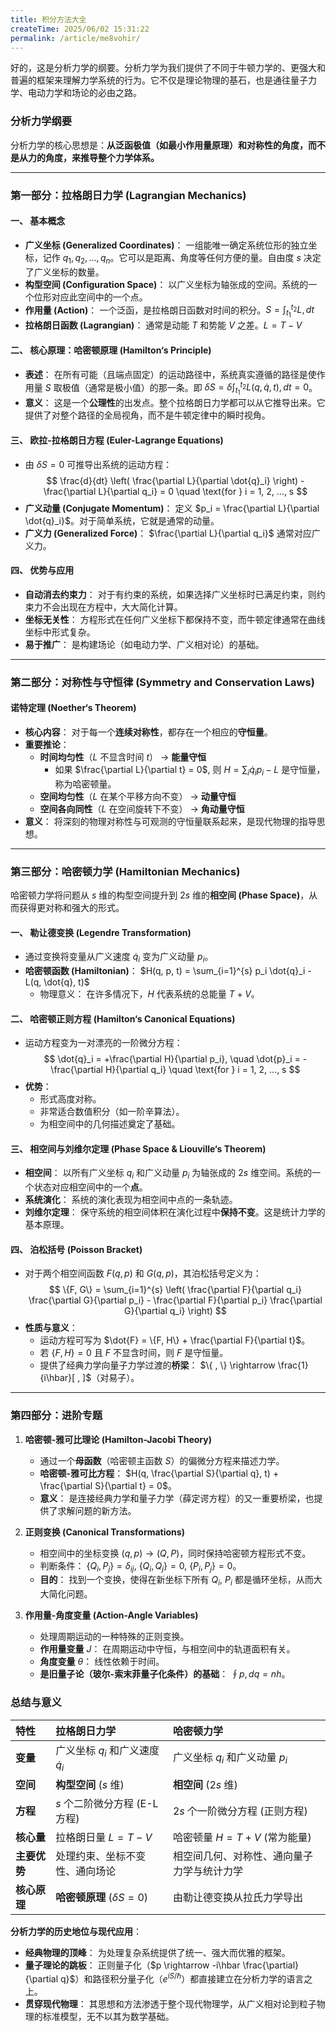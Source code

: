 ```yaml
---
title: 积分方法大全
createTime: 2025/06/02 15:31:22
permalink: /article/me8vohir/
---
```

好的，这是分析力学的纲要。分析力学为我们提供了不同于牛顿力学的、更强大和普遍的框架来理解力学系统的行为。它不仅是理论物理的基石，也是通往量子力学、电动力学和场论的必由之路。

### **分析力学纲要**

分析力学的核心思想是：**从泛函极值（如最小作用量原理）和对称性的角度，而不是从力的角度，来推导整个力学体系。**

---

### **第一部分：拉格朗日力学 (Lagrangian Mechanics)**

#### **一、 基本概念**
*   **广义坐标 (Generalized Coordinates)**： 一组能唯一确定系统位形的独立坐标，记作 $q_1, q_2, ..., q_n$。它可以是距离、角度等任何方便的量。自由度 $s$ 决定了广义坐标的数量。
*   **构型空间 (Configuration Space)**： 以广义坐标为轴张成的空间。系统的一个位形对应此空间中的一个点。
*   **作用量 (Action)**： 一个泛函，是拉格朗日函数对时间的积分。$S = \int_{t_1}^{t_2} L , dt$
*   **拉格朗日函数 (Lagrangian)**： 通常是动能 $T$ 和势能 $V$ 之差。$L = T - V$

#### **二、 核心原理：哈密顿原理 (Hamilton‘s Principle)**
*   **表述**： 在所有可能（且端点固定）的运动路径中，系统真实遵循的路径是使作用量 $S$ 取极值（通常是极小值）的那一条。即 $\delta S = \delta \int_{t_1}^{t_2} L(q, \dot{q}, t) , dt = 0$。
*   **意义**： 这是一个**公理性**的出发点。整个拉格朗日力学都可以从它推导出来。它提供了对整个路径的全局视角，而不是牛顿定律中的瞬时视角。

#### **三、 欧拉-拉格朗日方程 (Euler-Lagrange Equations)**
*   由 $\delta S = 0$ 可推导出系统的运动方程：
    $$ \frac{d}{dt} \left( \frac{\partial L}{\partial \dot{q}_i} \right) - \frac{\partial L}{\partial q_i} = 0 \quad \text{for } i = 1, 2, ..., s $$
*   **广义动量 (Conjugate Momentum)**： 定义 $p_i = \frac{\partial L}{\partial \dot{q}_i}$。对于简单系统，它就是通常的动量。
*   **广义力 (Generalized Force)**： $\frac{\partial L}{\partial q_i}$ 通常对应广义力。

#### **四、 优势与应用**
*   **自动消去约束力**： 对于有约束的系统，如果选择广义坐标时已满足约束，则约束力不会出现在方程中，大大简化计算。
*   **坐标无关性**： 方程形式在任何广义坐标下都保持不变，而牛顿定律通常在曲线坐标中形式复杂。
*   **易于推广**： 是构建场论（如电动力学、广义相对论）的基础。

---

### **第二部分：对称性与守恒律 (Symmetry and Conservation Laws)**

#### **诺特定理 (Noether‘s Theorem)**
*   **核心内容**： 对于每一个**连续对称性**，都存在一个相应的**守恒量**。
*   **重要推论**：
    *   **时间均匀性**（$L$ 不显含时间 $t$） -> **能量守恒**
        *   如果 $\frac{\partial L}{\partial t} = 0$, 则 $H = \sum_i \dot{q}_i p_i - L$ 是守恒量，称为哈密顿量。
    *   **空间均匀性**（$L$ 在某个平移方向不变） -> **动量守恒**
    *   **空间各向同性**（$L$ 在空间旋转下不变） -> **角动量守恒**
*   **意义**： 将深刻的物理对称性与可观测的守恒量联系起来，是现代物理的指导思想。

---

### **第三部分：哈密顿力学 (Hamiltonian Mechanics)**

哈密顿力学将问题从 $s$ 维的构型空间提升到 $2s$ 维的**相空间 (Phase Space)**，从而获得更对称和强大的形式。

#### **一、 勒让德变换 (Legendre Transformation)**
*   通过变换将变量从广义速度 $\dot{q}_i$ 变为广义动量 $p_i$。
*   **哈密顿函数 (Hamiltonian)**： $H(q, p, t) = \sum_{i=1}^{s} p_i \dot{q}_i - L(q, \dot{q}, t)$
    *   物理意义： 在许多情况下，$H$ 代表系统的总能量 $T + V$。

#### **二、 哈密顿正则方程 (Hamilton‘s Canonical Equations)**
*   运动方程变为一对漂亮的一阶微分方程：
    $$
    \dot{q}_i = +\frac{\partial H}{\partial p_i}, \quad \dot{p}_i = -\frac{\partial H}{\partial q_i} \quad \text{for } i = 1, 2, ..., s
    $$
*   **优势**：
    *   形式高度对称。
    *   非常适合数值积分（如一阶辛算法）。
    *   为相空间中的几何描述奠定了基础。

#### **三、 相空间与刘维尔定理 (Phase Space & Liouville‘s Theorem)**
*   **相空间**： 以所有广义坐标 $q_i$ 和广义动量 $p_i$ 为轴张成的 $2s$ 维空间。系统的一个状态对应相空间中的一个**点**。
*   **系统演化**： 系统的演化表现为相空间中点的一条轨迹。
*   **刘维尔定理**： 保守系统的相空间体积在演化过程中**保持不变**。这是统计力学的基本原理。

#### **四、 泊松括号 (Poisson Bracket)**
*   对于两个相空间函数 $F(q,p)$ 和 $G(q,p)$，其泊松括号定义为：
    $$
    \{F, G\} = \sum_{i=1}^{s} \left( \frac{\partial F}{\partial q_i} \frac{\partial G}{\partial p_i} - \frac{\partial F}{\partial p_i} \frac{\partial G}{\partial q_i} \right)
    $$
*   **性质与意义**：
    *   运动方程可写为 $\dot{F} = \{F, H\} + \frac{\partial F}{\partial t}$。
    *   若 $\{F, H\} = 0$ 且 $F$ 不显含时间，则 $F$ 是守恒量。
    *   提供了经典力学向量子力学过渡的**桥梁**： $\{ , \} \rightarrow \frac{1}{i\hbar}[ , ]$（对易子）。

---

### **第四部分：进阶专题**

1.  **哈密顿-雅可比理论 (Hamilton-Jacobi Theory)**
    *   通过一个**母函数**（哈密顿主函数 $S$）的偏微分方程来描述力学。
    *   **哈密顿-雅可比方程**： $H(q, \frac{\partial S}{\partial q}, t) + \frac{\partial S}{\partial t} = 0$。
    *   **意义**： 是连接经典力学和量子力学（薛定谔方程）的又一重要桥梁，也提供了求解问题的新方法。

2.  **正则变换 (Canonical Transformations)**
    *   相空间中的坐标变换 $(q, p) \rightarrow (Q, P)$，同时保持哈密顿方程形式不变。
    *   判断条件： $\{Q_i, P_j\} = \delta_{ij}$, $\{Q_i, Q_j\} = 0$, $\{P_i, P_j\} = 0$。
    *   **目的**： 找到一个变换，使得在新坐标下所有 $Q_i$, $P_i$ 都是循环坐标，从而大大简化问题。

3.  **作用量-角度变量 (Action-Angle Variables)**
    *   处理周期运动的一种特殊的正则变换。
    *   **作用量变量** $J$： 在周期运动中守恒，与相空间中的轨道面积有关。
    *   **角度变量** $\theta$： 线性依赖于时间。
    *   **是旧量子论（玻尔-索末菲量子化条件）的基础**： $\oint p , dq = n h$。

### **总结与意义**

| 特性 | 拉格朗日力学 | 哈密顿力学 |
| :--- | :--- | :--- |
| **变量** | 广义坐标 $q_i$ 和广义速度 $\dot{q}_i$ | 广义坐标 $q_i$ 和广义动量 $p_i$ |
| **空间** | **构型空间** ($s$ 维) | **相空间** ($2s$ 维) |
| **方程** | $s$ 个二阶微分方程 (E-L方程) | $2s$ 个一阶微分方程 (正则方程) |
| **核心量** | 拉格朗日量 $L = T - V$ | 哈密顿量 $H = T + V$ (常为能量) |
| **主要优势** | 处理约束、坐标不变性、通向场论 | 相空间几何、对称性、通向量子力学与统计力学 |
| **核心原理** | **哈密顿原理** ($\delta S = 0$) | 由勒让德变换从拉氏力学导出 |

**分析力学的历史地位与现代应用**：
*   **经典物理的顶峰**： 为处理复杂系统提供了统一、强大而优雅的框架。
*   **量子理论的跳板**： 正则量子化（$p \rightarrow -i\hbar \frac{\partial}{\partial q}$）和路径积分量子化（$e^{iS/\hbar}$）都直接建立在分析力学的语言之上。
*   **贯穿现代物理**： 其思想和方法渗透于整个现代物理学，从广义相对论到粒子物理的标准模型，无不以其为数学基础。